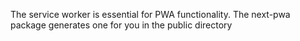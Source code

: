 The service worker is essential for PWA functionality. The next-pwa package generates one for you in the public directory
